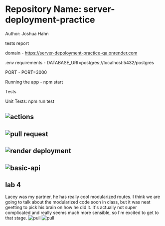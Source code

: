 # Repository Name: server-deployment-practice

Author: Joshua Hahn

tests report

domain - https://server-depoloyment-practice-qa.onrender.com

.env requirements - DATABASE_URI=postgres://localhost:5432/postgres

PORT - PORT=3000

Running the app - npm start


Tests

Unit Tests: npm run test


<!-- actions -->
## ![actions](https://github.com/JosHahnB/server-deployment-practice/actions/runs/5433441486)

<!-- pull request -->
## ![pull request](https://github.com/JosHahnB/server-deployment-practice/pull/1)

<!-- render deployment -->
## ![render deployment](https://server-depoloyment-practice-qa.onrender.com/)

<!-- basic-api -->

## ![basic-api](https://github.com/JosHahnB/server-deployment-practice/pull/4)

## lab 4

Lacey was my partner, he has really cool modularized routes. I think we are going to talk about the modularized code soon in class, but it was neat geetting to pick his brain on how he did it. It's actually not super complicated and really seems much more sensible, so I'm excited to get to that stage.
![pull](https://github.com/JosHahnB/server-deployment-practice/pull/6)
![pull](https://github.com/laceywash31700/lab02-server/pull/6)
